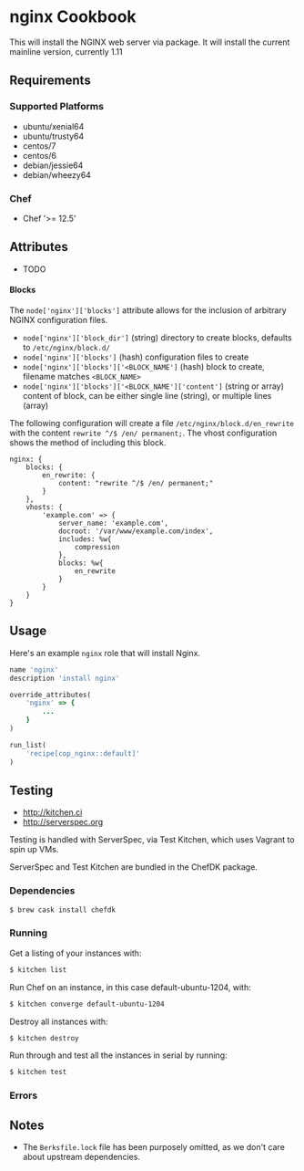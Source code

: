 # nginx Cookbook
This will install the NGINX web server via package. It will install the current
mainline version, currently 1.11

## Requirements
### Supported Platforms
* ubuntu/xenial64
* ubuntu/trusty64
* centos/7
* centos/6
* debian/jessie64
* debian/wheezy64

### Chef
- Chef '>= 12.5'

## Attributes
- TODO

#### Blocks

The `node['nginx']['blocks']` attribute allows for the inclusion of arbitrary
NGINX configuration files.

* `node['nginx']['block_dir']` (string) directory to create blocks, defaults to `/etc/nginx/block.d/`
* `node['nginx']['blocks']` (hash) configuration files to create
* `node['nginx']['blocks']['<BLOCK_NAME']` (hash) block to create, filename matches `<BLOCK_NAME>`
* `node['nginx']['blocks']['<BLOCK_NAME']['content']` (string or array) content of block, can be either single line (string), or multiple lines (array)

The following configuration will create a file `/etc/nginx/block.d/en_rewrite` with the content `rewrite ^/$ /en/ permanent;`. The vhost configuration shows the method of including this block.


```
nginx: {
    blocks: {
        en_rewrite: {
            content: "rewrite ^/$ /en/ permanent;"
        }
    },
    vhosts: {
        'example.com' => {
            server_name: 'example.com',
            docroot: '/var/www/example.com/index',
            includes: %w{
                compression
            },
            blocks: %w{
                en_rewrite
            }
        }
    }
}
```

## Usage
Here's an example `nginx` role that will install Nginx.

```ruby
name 'nginx'
description 'install nginx'

override_attributes(
    'nginx' => {
        ...
    }
)

run_list(
    'recipe[cop_nginx::default]'
)
```

## Testing
* http://kitchen.ci
* http://serverspec.org

Testing is handled with ServerSpec, via Test Kitchen, which uses Vagrant to spin up VMs.

ServerSpec and Test Kitchen are bundled in the ChefDK package.

### Dependencies
```bash
$ brew cask install chefdk
```

### Running
Get a listing of your instances with:

```bash
$ kitchen list
```

Run Chef on an instance, in this case default-ubuntu-1204, with:

```bash
$ kitchen converge default-ubuntu-1204
```

Destroy all instances with:

```bash
$ kitchen destroy
```

Run through and test all the instances in serial by running:

```bash
$ kitchen test
```

### Errors

## Notes
* The `Berksfile.lock` file has been purposely omitted, as we don't care about upstream dependencies.
